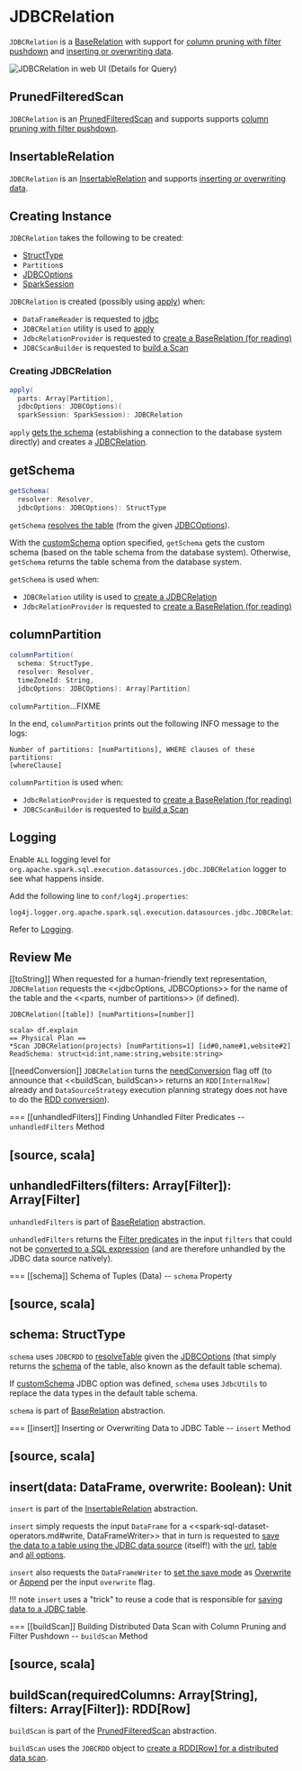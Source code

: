# JDBCRelation

`JDBCRelation` is a [BaseRelation](../../BaseRelation.md) with support for [column pruning with filter pushdown](#PrunedFilteredScan) and [inserting or overwriting data](#InsertableRelation).

![JDBCRelation in web UI (Details for Query)](../../images/spark-sql-JDBCRelation-webui-query-details.png)

## <span id="PrunedFilteredScan"> PrunedFilteredScan

`JDBCRelation` is an [PrunedFilteredScan](../../PrunedFilteredScan.md) and supports supports [column pruning with filter pushdown](#buildScan).

## <span id="InsertableRelation"> InsertableRelation

`JDBCRelation` is an [InsertableRelation](../../InsertableRelation.md) and supports [inserting or overwriting data](#insert).

## Creating Instance

`JDBCRelation` takes the following to be created:

* <span id="schema"> [StructType](../../types/StructType.md)
* <span id="parts"> `Partition`s
* <span id="jdbcOptions"> [JDBCOptions](JDBCOptions.md)
* <span id="sparkSession"> [SparkSession](../../SparkSession.md)

`JDBCRelation` is created (possibly using [apply](#apply)) when:

* `DataFrameReader` is requested to [jdbc](../../DataFrameReader.md#jdbc)
* `JDBCRelation` utility is used to [apply](#apply)
* `JdbcRelationProvider` is requested to [create a BaseRelation (for reading)](JdbcRelationProvider.md#createRelation)
* `JDBCScanBuilder` is requested to [build a Scan](JDBCScanBuilder.md#build)

### <span id="apply"> Creating JDBCRelation

```scala
apply(
  parts: Array[Partition],
  jdbcOptions: JDBCOptions)(
  sparkSession: SparkSession): JDBCRelation
```

`apply` [gets the schema](#getSchema) (establishing a connection to the database system directly) and creates a [JDBCRelation](#creating-instance).

## <span id="getSchema"> getSchema

```scala
getSchema(
  resolver: Resolver,
  jdbcOptions: JDBCOptions): StructType
```

`getSchema` [resolves the table](JDBCRDD.md#resolveTable) (from the given [JDBCOptions](JDBCOptions.md)).

With the [customSchema](JDBCOptions.md#customSchema) option specified, `getSchema` gets the custom schema (based on the table schema from the database system). Otherwise, `getSchema` returns the table schema from the database system.

`getSchema` is used when:

* `JDBCRelation` utility is used to [create a JDBCRelation](#apply)
* `JdbcRelationProvider` is requested to [create a BaseRelation (for reading)](JdbcRelationProvider.md#createRelation)

## <span id="columnPartition"> columnPartition

```scala
columnPartition(
  schema: StructType,
  resolver: Resolver,
  timeZoneId: String,
  jdbcOptions: JDBCOptions): Array[Partition]
```

`columnPartition`...FIXME

In the end, `columnPartition` prints out the following INFO message to the logs:

```text
Number of partitions: [numPartitions], WHERE clauses of these partitions:
[whereClause]
```

`columnPartition` is used when:

* `JdbcRelationProvider` is requested to [create a BaseRelation (for reading)](JdbcRelationProvider.md#createRelation)
* `JDBCScanBuilder` is requested to [build a Scan](JDBCScanBuilder.md#build)

## Logging

Enable `ALL` logging level for `org.apache.spark.sql.execution.datasources.jdbc.JDBCRelation` logger to see what happens inside.

Add the following line to `conf/log4j.properties`:

```text
log4j.logger.org.apache.spark.sql.execution.datasources.jdbc.JDBCRelation=ALL
```

Refer to [Logging](../../spark-logging.md).

## Review Me

[[toString]]
When requested for a human-friendly text representation, `JDBCRelation` requests the <<jdbcOptions, JDBCOptions>> for the name of the table and the <<parts, number of partitions>> (if defined).

```
JDBCRelation([table]) [numPartitions=[number]]
```

```
scala> df.explain
== Physical Plan ==
*Scan JDBCRelation(projects) [numPartitions=1] [id#0,name#1,website#2] ReadSchema: struct<id:int,name:string,website:string>
```

[[needConversion]]
`JDBCRelation` turns the [needConversion](../../BaseRelation.md#needConversion) flag off (to announce that <<buildScan, buildScan>> returns an `RDD[InternalRow]` already and `DataSourceStrategy` execution planning strategy does not have to do the [RDD conversion](../../execution-planning-strategies/DataSourceStrategy.md#PrunedFilteredScan)).

=== [[unhandledFilters]] Finding Unhandled Filter Predicates -- `unhandledFilters` Method

[source, scala]
----
unhandledFilters(filters: Array[Filter]): Array[Filter]
----

`unhandledFilters` is part of [BaseRelation](../../BaseRelation.md#unhandledFilters) abstraction.

`unhandledFilters` returns the [Filter predicates](../../Filter.md) in the input `filters` that could not be [converted to a SQL expression](JDBCRDD.md#compileFilter) (and are therefore unhandled by the JDBC data source natively).

=== [[schema]] Schema of Tuples (Data) -- `schema` Property

[source, scala]
----
schema: StructType
----

`schema` uses `JDBCRDD` to [resolveTable](JDBCRDD.md#resolveTable) given the [JDBCOptions](#jdbcOptions) (that simply returns the [schema](../../types/StructType.md) of the table, also known as the default table schema).

If [customSchema](JDBCOptions.md#customSchema) JDBC option was defined, `schema` uses `JdbcUtils` to replace the data types in the default table schema.

`schema` is part of [BaseRelation](../../BaseRelation.md#schema) abstraction.

=== [[insert]] Inserting or Overwriting Data to JDBC Table -- `insert` Method

[source, scala]
----
insert(data: DataFrame, overwrite: Boolean): Unit
----

`insert` is part of the [InsertableRelation](../../InsertableRelation.md#insert) abstraction.

`insert` simply requests the input `DataFrame` for a <<spark-sql-dataset-operators.md#write, DataFrameWriter>> that in turn is requested to [save the data to a table using the JDBC data source](../../DataFrameWriter.md#jdbc) (itself!) with the [url](JDBCOptions.md#url), [table](JDBCOptions.md#table) and [all options](JDBCOptions.md#asProperties).

`insert` also requests the `DataFrameWriter` to [set the save mode](../../DataFrameWriter.md#mode) as [Overwrite](../../DataFrameWriter.md#Overwrite) or [Append](../../DataFrameWriter.md#Append) per the input `overwrite` flag.

!!! note
    `insert` uses a "trick" to reuse a code that is responsible for [saving data to a JDBC table](JdbcRelationProvider.md#createRelation-CreatableRelationProvider).

=== [[buildScan]] Building Distributed Data Scan with Column Pruning and Filter Pushdown -- `buildScan` Method

[source, scala]
----
buildScan(requiredColumns: Array[String], filters: Array[Filter]): RDD[Row]
----

`buildScan` is part of the [PrunedFilteredScan](../../PrunedFilteredScan.md#buildScan) abstraction.

`buildScan` uses the `JDBCRDD` object to [create a RDD[Row] for a distributed data scan](JDBCRDD.md#scanTable).
